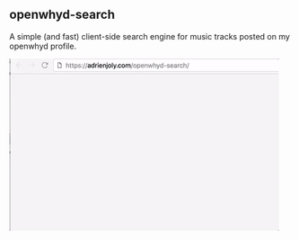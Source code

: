 ## openwhyd-search

A simple (and fast) client-side search engine for music tracks posted on my openwhyd profile.

![openwhyd search usage animation](openwhyd-search.gif)
